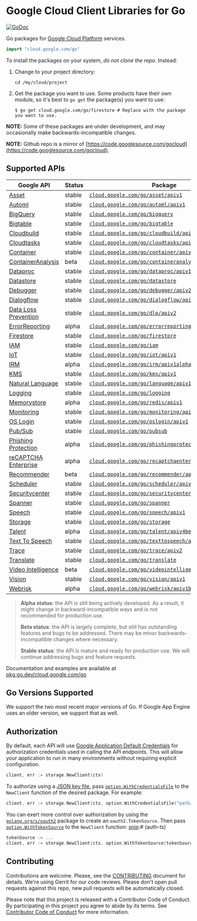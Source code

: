 # Google Cloud Client Libraries for Go

[![GoDoc](https://pkg.go.dev/cloud.google.com/go?status.svg)](https://pkg.go.dev/cloud.google.com/go)

Go packages for [Google Cloud Platform](https://cloud.google.com) services.

``` go
import "cloud.google.com/go"
```

To install the packages on your system, *do not clone the repo*. Instead:

1. Change to your project directory:

   ```
   cd /my/cloud/project
   ```
1. Get the package you want to use. Some products have their own module, so it's
   best to `go get` the package(s) you want to use:

   ```
   $ go get cloud.google.com/go/firestore # Replace with the package you want to use.
   ```

**NOTE:** Some of these packages are under development, and may occasionally
make backwards-incompatible changes.

**NOTE:** Github repo is a mirror of [https://code.googlesource.com/gocloud](https://code.googlesource.com/gocloud).

## Supported APIs

Google API                                      | Status       | Package
------------------------------------------------|--------------|-----------------------------------------------------------
[Asset][cloud-asset]                            | stable       | [`cloud.google.com/go/asset/apiv1`](https://pkg.go.dev/cloud.google.com/go/asset/v1beta)
[Automl][cloud-automl]                          | stable       | [`cloud.google.com/go/automl/apiv1`](https://pkg.go.dev/cloud.google.com/go/automl/apiv1)
[BigQuery][cloud-bigquery]                      | stable       | [`cloud.google.com/go/bigquery`](https://pkg.go.dev/cloud.google.com/go/bigquery)
[Bigtable][cloud-bigtable]                      | stable       | [`cloud.google.com/go/bigtable`](https://pkg.go.dev/cloud.google.com/go/bigtable)
[Cloudbuild][cloud-build]                       | stable       | [`cloud.google.com/go/cloudbuild/apiv1`](https://pkg.go.dev/cloud.google.com/go/cloudbuild/apiv1)
[Cloudtasks][cloud-tasks]                       | stable       | [`cloud.google.com/go/cloudtasks/apiv2`](https://pkg.go.dev/cloud.google.com/go/cloudtasks/apiv2)
[Container][cloud-container]                    | stable       | [`cloud.google.com/go/container/apiv1`](https://pkg.go.dev/cloud.google.com/go/container/apiv1)
[ContainerAnalysis][cloud-containeranalysis]    | beta         | [`cloud.google.com/go/containeranalysis/apiv1`](https://pkg.go.dev/cloud.google.com/go/containeranalysis/apiv1)
[Dataproc][cloud-dataproc]                      | stable       | [`cloud.google.com/go/dataproc/apiv1`](https://pkg.go.dev/cloud.google.com/go/dataproc/apiv1)
[Datastore][cloud-datastore]                    | stable       | [`cloud.google.com/go/datastore`](https://pkg.go.dev/cloud.google.com/go/datastore)
[Debugger][cloud-debugger]                      | stable       | [`cloud.google.com/go/debugger/apiv2`](https://pkg.go.dev/cloud.google.com/go/debugger/apiv2)
[Dialogflow][cloud-dialogflow]                  | stable       | [`cloud.google.com/go/dialogflow/apiv2`](https://pkg.go.dev/cloud.google.com/go/dialogflow/apiv2)
[Data Loss Prevention][cloud-dlp]               | stable       | [`cloud.google.com/go/dlp/apiv2`](https://pkg.go.dev/cloud.google.com/go/dlp/apiv2)
[ErrorReporting][cloud-errors]                  | alpha        | [`cloud.google.com/go/errorreporting`](https://pkg.go.dev/cloud.google.com/go/errorreporting)
[Firestore][cloud-firestore]                    | stable       | [`cloud.google.com/go/firestore`](https://pkg.go.dev/cloud.google.com/go/firestore)
[IAM][cloud-iam]                                | stable       | [`cloud.google.com/go/iam`](https://pkg.go.dev/cloud.google.com/go/iam)
[IoT][cloud-iot]                                | stable       | [`cloud.google.com/go/iot/apiv1`](https://pkg.go.dev/cloud.google.com/go/iot/apiv1)
[IRM][cloud-irm]                                | alpha        | [`cloud.google.com/go/irm/apiv1alpha2`](https://pkg.go.dev/cloud.google.com/go/irm/apiv1alpha2)
[KMS][cloud-kms]                                | stable       | [`cloud.google.com/go/kms/apiv1`](https://pkg.go.dev/cloud.google.com/go/kms/apiv1)
[Natural Language][cloud-natural-language]      | stable       | [`cloud.google.com/go/language/apiv1`](https://pkg.go.dev/cloud.google.com/go/language/apiv1)
[Logging][cloud-logging]                        | stable       | [`cloud.google.com/go/logging`](https://pkg.go.dev/cloud.google.com/go/logging)
[Memorystore][cloud-memorystore]                | alpha        | [`cloud.google.com/go/redis/apiv1`](https://pkg.go.dev/cloud.google.com/go/redis/apiv1)
[Monitoring][cloud-monitoring]                  | stable       | [`cloud.google.com/go/monitoring/apiv3`](https://pkg.go.dev/cloud.google.com/go/monitoring/apiv3)
[OS Login][cloud-oslogin]                       | stable       | [`cloud.google.com/go/oslogin/apiv1`](https://pkg.go.dev/cloud.google.com/go/oslogin/apiv1)
[Pub/Sub][cloud-pubsub]                         | stable       | [`cloud.google.com/go/pubsub`](https://pkg.go.dev/cloud.google.com/go/pubsub)
[Phishing Protection][cloud-phishingprotection] | alpha        | [`cloud.google.com/go/phishingprotection/apiv1beta1`](https://pkg.go.dev/cloud.google.com/go/phishingprotection/apiv1beta1)
[reCAPTCHA Enterprise][cloud-recaptcha]         | alpha        | [`cloud.google.com/go/recaptchaenterprise/apiv1beta1`](https://pkg.go.dev/cloud.google.com/go/recaptchaenterprise/apiv1beta1)
[Recommender][cloud-recommender]                | beta         | [`cloud.google.com/go/recommender/apiv1beta1`](https://pkg.go.dev/cloud.google.com/go/recommender/apiv1beta1)
[Scheduler][cloud-scheduler]                    | stable       | [`cloud.google.com/go/scheduler/apiv1`](https://pkg.go.dev/cloud.google.com/go/scheduler/apiv1)
[Securitycenter][cloud-securitycenter]          | stable       | [`cloud.google.com/go/securitycenter/apiv1`](https://pkg.go.dev/cloud.google.com/go/securitycenter/apiv1)
[Spanner][cloud-spanner]                        | stable       | [`cloud.google.com/go/spanner`](https://pkg.go.dev/cloud.google.com/go/spanner)
[Speech][cloud-speech]                          | stable       | [`cloud.google.com/go/speech/apiv1`](https://pkg.go.dev/cloud.google.com/go/speech/apiv1)
[Storage][cloud-storage]                        | stable       | [`cloud.google.com/go/storage`](https://pkg.go.dev/cloud.google.com/go/storage)
[Talent][cloud-talent]                          | alpha        | [`cloud.google.com/go/talent/apiv4beta1`](https://pkg.go.dev/cloud.google.com/go/talent/apiv4beta1)
[Text To Speech][cloud-texttospeech]            | stable       | [`cloud.google.com/go/texttospeech/apiv1`](https://pkg.go.dev/cloud.google.com/go/texttospeech/apiv1)
[Trace][cloud-trace]                            | stable       | [`cloud.google.com/go/trace/apiv2`](https://pkg.go.dev/cloud.google.com/go/trace/apiv2)
[Translate][cloud-translate]                    | stable       | [`cloud.google.com/go/translate`](https://pkg.go.dev/cloud.google.com/go/translate)
[Video Intelligence][cloud-video]               | beta         | [`cloud.google.com/go/videointelligence/apiv1beta2`](https://pkg.go.dev/cloud.google.com/go/videointelligence/apiv1beta2)
[Vision][cloud-vision]                          | stable       | [`cloud.google.com/go/vision/apiv1`](https://pkg.go.dev/cloud.google.com/go/vision/apiv1)
[Webrisk][cloud-webrisk]                        | alpha        | [`cloud.google.com/go/webrisk/apiv1beta1`](https://pkg.go.dev/cloud.google.com/go/webrisk/apiv1beta1)

> **Alpha status**: the API is still being actively developed. As a
> result, it might change in backward-incompatible ways and is not recommended
> for production use.
>
> **Beta status**: the API is largely complete, but still has outstanding
> features and bugs to be addressed. There may be minor backwards-incompatible
> changes where necessary.
>
> **Stable status**: the API is mature and ready for production use. We will
> continue addressing bugs and feature requests.

Documentation and examples are available at [pkg.go.dev/cloud.google.com/go](https://pkg.go.dev/cloud.google.com/go)

## Go Versions Supported

We support the two most recent major versions of Go. If Google App Engine uses
an older version, we support that as well.

## Authorization

By default, each API will use [Google Application Default Credentials](https://developers.google.com/identity/protocols/application-default-credentials)
for authorization credentials used in calling the API endpoints. This will allow your
application to run in many environments without requiring explicit configuration.

[snip]:# (auth)
```go
client, err := storage.NewClient(ctx)
```

To authorize using a
[JSON key file](https://cloud.google.com/iam/docs/managing-service-account-keys),
pass
[`option.WithCredentialsFile`](https://pkg.go.dev/google.golang.org/api/option#WithCredentialsFile)
to the `NewClient` function of the desired package. For example:

[snip]:# (auth-JSON)
```go
client, err := storage.NewClient(ctx, option.WithCredentialsFile("path/to/keyfile.json"))
```

You can exert more control over authorization by using the
[`golang.org/x/oauth2`](https://pkg.go.dev/golang.org/x/oauth2) package to
create an `oauth2.TokenSource`. Then pass
[`option.WithTokenSource`](https://pkg.go.dev/google.golang.org/api/option#WithTokenSource)
to the `NewClient` function:
[snip]:# (auth-ts)
```go
tokenSource := ...
client, err := storage.NewClient(ctx, option.WithTokenSource(tokenSource))
```

## Contributing

Contributions are welcome. Please, see the
[CONTRIBUTING](https://github.com/GoogleCloudPlatform/google-cloud-go/blob/master/CONTRIBUTING.md)
document for details. We're using Gerrit for our code reviews. Please don't open pull
requests against this repo, new pull requests will be automatically closed.

Please note that this project is released with a Contributor Code of Conduct.
By participating in this project you agree to abide by its terms.
See [Contributor Code of Conduct](https://github.com/GoogleCloudPlatform/google-cloud-go/blob/master/CONTRIBUTING.md#contributor-code-of-conduct)
for more information.

[cloud-asset]: https://cloud.google.com/security-command-center/docs/how-to-asset-inventory
[cloud-automl]: https://cloud.google.com/automl
[cloud-build]: https://cloud.google.com/cloud-build/
[cloud-bigquery]: https://cloud.google.com/bigquery/
[cloud-bigtable]: https://cloud.google.com/bigtable/
[cloud-container]: https://cloud.google.com/containers/
[cloud-containeranalysis]: https://cloud.google.com/container-registry/docs/container-analysis
[cloud-dataproc]: https://cloud.google.com/dataproc/
[cloud-datastore]: https://cloud.google.com/datastore/
[cloud-dialogflow]: https://cloud.google.com/dialogflow-enterprise/
[cloud-debugger]: https://cloud.google.com/debugger/
[cloud-dlp]: https://cloud.google.com/dlp/
[cloud-errors]: https://cloud.google.com/error-reporting/
[cloud-firestore]: https://cloud.google.com/firestore/
[cloud-iam]: https://cloud.google.com/iam/
[cloud-iot]: https://cloud.google.com/iot-core/
[cloud-irm]: https://cloud.google.com/incident-response/docs/concepts
[cloud-kms]: https://cloud.google.com/kms/
[cloud-pubsub]: https://cloud.google.com/pubsub/
[cloud-storage]: https://cloud.google.com/storage/
[cloud-language]: https://cloud.google.com/natural-language
[cloud-logging]: https://cloud.google.com/logging/
[cloud-natural-language]: https://cloud.google.com/natural-language/
[cloud-memorystore]: https://cloud.google.com/memorystore/
[cloud-monitoring]: https://cloud.google.com/monitoring/
[cloud-oslogin]: https://cloud.google.com/compute/docs/oslogin/rest
[cloud-phishingprotection]: https://cloud.google.com/phishing-protection/
[cloud-securitycenter]: https://cloud.google.com/security-command-center/
[cloud-scheduler]: https://cloud.google.com/scheduler
[cloud-spanner]: https://cloud.google.com/spanner/
[cloud-speech]: https://cloud.google.com/speech
[cloud-talent]: https://cloud.google.com/solutions/talent-solution/
[cloud-tasks]: https://cloud.google.com/tasks/
[cloud-texttospeech]: https://cloud.google.com/texttospeech/
[cloud-talent]: https://cloud.google.com/solutions/talent-solution/
[cloud-trace]: https://cloud.google.com/trace/
[cloud-translate]: https://cloud.google.com/translate
[cloud-recaptcha]: https://cloud.google.com/recaptcha-enterprise/
[cloud-recommender]: https://cloud.google.com/recommendations/
[cloud-video]: https://cloud.google.com/video-intelligence/
[cloud-vision]: https://cloud.google.com/vision
[cloud-webrisk]: https://cloud.google.com/web-risk/
